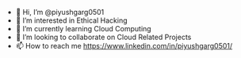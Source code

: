 - 👋 Hi, I’m @piyushgarg0501
- 👀 I’m interested in Ethical Hacking
- 🌱 I’m currently learning Cloud Computing
- 💞️ I’m looking to collaborate on Cloud Related Projects
- 📫 How to reach me https://www.linkedin.com/in/piyushgarg0501/

<!---
piyushgarg0501/piyushgarg0501 is a ✨ special ✨ repository because its `README.md` (this file) appears on your GitHub profile.
You can click the Preview link to take a look at your changes.
--->
